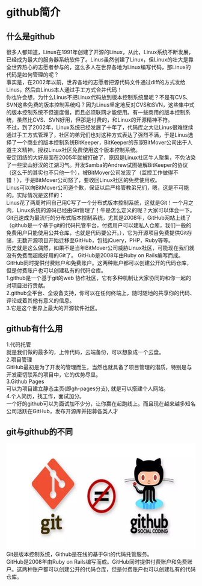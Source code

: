 # github简介  
## 什么是github  

很多人都知道，Linus在1991年创建了开源的Linux，从此，Linux系统不断发展，已经成为最大的服务器系统软件了。Linus虽然创建了Linux，但Linux的壮大是靠全世界热心的志愿者参与的，这么多人在世界各地为Linux编写代码，那Linux的代码是如何管理的呢？  
事实是，在2002年以前，世界各地的志愿者把源代码文件通过diff的方式发给Linus，然后由Linus本人通过手工方式合并代码！   
你也许会想，为什么Linus不把Linux代码放到版本控制系统里呢？不是有CVS、SVN这些免费的版本控制系统吗？因为Linus坚定地反对CVS和SVN，这些集中式的版本控制系统不但速度慢，而且必须联网才能使用。有一些商用的版本控制系统，虽然比CVS、SVN好用，但那是付费的，和Linux的开源精神不符。  
不过，到了2002年，Linux系统已经发展了十年了，代码库之大让Linus很难继续通过手工方式管理了，社区的弟兄们也对这种方式表达了强烈不满，于是Linus选择了一个商业的版本控制系统BitKeeper，BitKeeper的东家BitMover公司出于人道主义精神，授权Linux社区免费使用这个版本控制系统。  
安定团结的大好局面在2005年就被打破了，原因是Linux社区牛人聚集，不免沾染了一些梁山好汉的江湖习气。开发Samba的Andrew试图破解BitKeeper的协议（这么干的其实也不只他一个），被BitMover公司发现了（监控工作做得不错！），于是BitMover公司怒了，要收回Linux社区的免费使用权。  
Linus可以向BitMover公司道个歉，保证以后严格管教弟兄们，嗯，这是不可能的。实际情况是这样的：  
Linus花了两周时间自己用C写了一个分布式版本控制系统，这就是Git！一个月之内，Linux系统的源码已经由Git管理了！牛是怎么定义的呢？大家可以体会一下。  
Git迅速成为最流行的分布式版本控制系统，尤其是2008年，GitHub网站上线了（github是一个基于git的代码托管平台，付费用户可以建私人仓库，我们一般的免费用户只能使用公共仓库，也就是代码要公开。），它为开源项目免费提供Git存储，无数开源项目开始迁移至GitHub，包括jQuery，PHP，Ruby等等。  
历史就是这么偶然，如果不是当年BitMover公司威胁Linux社区，可能现在我们就没有免费而超级好用的Git了。
GitHub是2008年由Ruby on Rails编写而成。GitHub同时提供付费账户和免费账户。这两种账户都可以创建公开的代码仓库，但是付费账户也可以创建私有的代码仓库。    
1.github是一个基于git的web 协作社区，它有多种机制让大家协同的和你一起的对项目进行贡献。  
2.github全平台、全设备支持，你可以在任何终端上，随时随地的共享你的代码、评论或着其他有意义的信息。  
3.它是这个世界上最大的开源软件社区。  
## github有什么用  
1.代码托管  
就是我们做的最多的，上传代码，云端备份，可以想象成一个云盘。  
2.项目管理    
GitHub最初是为了开发的管理而生，当然也就具备了项目管理的潜质，特别是与开发密切联系的项目中，它的优势尽显。    
3.Github Pages  
可以为项目建立静态主页(即gh-pages分支), 就是可以搭建个人网站。  
4.个人简历，找工作，面试加分。    
一个好的github可以为面试加不少分，让你赢在起跑线上。而且现在越来越多知名公司活跃在GitHub，发布开源库并招募各类人才     
##   git与github的不同    
![嵌套](amWiki/images/git1.jpg)  
Git是版本控制系统，Github是在线的基于Git的代码托管服务。  
GitHub是2008年由Ruby on Rails编写而成。GitHub同时提供付费账户和免费账户。这两种账户都可以创建公开的代码仓库，但是付费账户也可以创建私有的代码仓库。    

